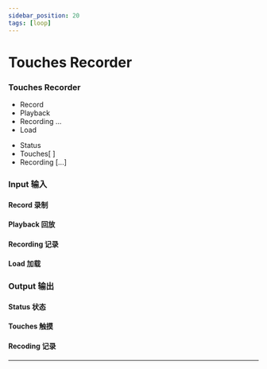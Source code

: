 ```yaml
---
sidebar_position: 20
tags: [loop]
---
```


# Touches Recorder



<div className="patch-container">
    <div className="patch processor">
        <h3>Touches Recorder</h3>
        <ul className="inputs">
            <li>Record <span className="checkbox-off"></span></li>
            <li>Playback <span className="checkbox-off"></span></li>
            <li>Recording <span>...</span></li>
            <li>Load <span className="checkbox-off"></span></li>
        </ul>
        <ul className="outputs">
            <li>Status <span className="patch-color-preview status" ></span></li>
            <li>Touches<span>[ ]</span> </li>
            <li>Recording <span>[...]</span> </li>
        </ul>
    </div>
</div>

<div className="port-descriptions">
<div className="inputs">

### Input 输入

#### Record 录制

#### Playback 回放

#### Recording 记录

#### Load 加载

</div>
<div className="outputs">

### Output 输出

#### Status 状态

#### Touches 触摸

#### Recoding 记录

</div>
</div>

------
